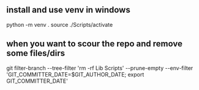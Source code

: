 
## install and use venv in windows

python -m venv .
source ./Scripts/activate


## when you want to scour the repo and remove some files/dirs
git filter-branch --tree-filter 'rm -rf Lib Scripts' --prune-empty --env-filter 'GIT_COMMITTER_DATE=$GIT_AUTHOR_DATE; export GIT_COMMITTER_DATE'
